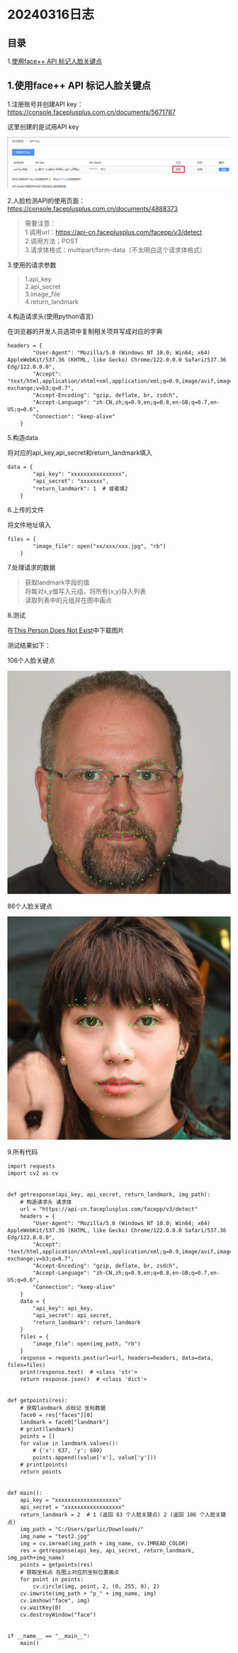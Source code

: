 # 20240316日志

##  <a name=''></a>目录
<!-- vscode-markdown-toc -->

1.[使用face++ API 标记人脸关键点](#face)<br>

<!-- vscode-markdown-toc-config
	numbering=true
	autoSave=true
	/vscode-markdown-toc-config -->
<!-- /vscode-markdown-toc -->


##  1.<a name='face'></a>使用face++ API 标记人脸关键点 

1.注册账号并创建API key：<https://console.faceplusplus.com.cn/documents/5671787>

这里创建的是试用API key

![alt text](image.png)

2.人脸检测API的使用页面：<https://console.faceplusplus.com.cn/documents/4888373>

> 需要注意：<br>
> 1.调用url：<https://api-cn.faceplusplus.com/facepp/v3/detect><br>
> 2.调用方法；POST<br>
> 3.请求体格式：multipart/form-data（不太明白这个请求体格式）<br>

3.使用的请求参数
> 1.api_key<br>
> 2.api_secret<br> 
> 3.image_file<br> 
> 4.return_landmark<br>

4.构造请求头(使用python语言)

在浏览器的开发人员选项中复制相关项并写成对应的字典

    headers = {
            "User-Agent": "Mozilla/5.0 (Windows NT 10.0; Win64; x64) AppleWebKit/537.36 (KHTML, like Gecko) Chrome/122.0.0.0 Safari/537.36 Edg/122.0.0.0",
            "Accept": "text/html,application/xhtml+xml,application/xml;q=0.9,image/avif,image/webp,image/apng,*/*;q=0.8,application/signed-exchange;v=b3;q=0.7",
            "Accept-Encoding": "gzip, deflate, br, zsdch",
            "Accept-Language": "zh-CN,zh;q=0.9,en;q=0.8,en-GB;q=0.7,en-US;q=0.6",
            "Connection": "keep-alive"
        }

5.构造data

将对应的api_key,api_secret和return_landmark填入

    data = {
            "api_key": "xxxxxxxxxxxxxxxx",
            "api_secret": "xxxxxxx",
            "return_landmark": 1  # 或者填2
        }

6.上传的文件

将文件地址填入

    files = {
            "image_file": open("xx/xxx/xxx.jpg", "rb")
        }

7.处理请求的数据

> 获取landmark字段的值<br>
> 将每对x,y值写入元组，将所有(x,y)存入列表<br>
> 读取列表中的元组并在图中画点

8.测试
 
在[This Person Does Not Exist](https://www.thispersondoesnotexist.com/)中下载图片

测试结果如下：

106个人脸关键点

![alt text](dtest2.jpg) 

86个人脸关键点

![alt text](dtest1.jpg)

9.所有代码

    import requests
    import cv2 as cv


    def getresponse(api_key, api_secret, return_landmark, img_path):
        # 构造请求头 请求体
        url = "https://api-cn.faceplusplus.com/facepp/v3/detect"
        headers = {
            "User-Agent": "Mozilla/5.0 (Windows NT 10.0; Win64; x64) AppleWebKit/537.36 (KHTML, like Gecko) Chrome/122.0.0.0 Safari/537.36 Edg/122.0.0.0",
            "Accept": "text/html,application/xhtml+xml,application/xml;q=0.9,image/avif,image/webp,image/apng,*/*;q=0.8,application/signed-exchange;v=b3;q=0.7",
            "Accept-Encoding": "gzip, deflate, br, zsdch",
            "Accept-Language": "zh-CN,zh;q=0.9,en;q=0.8,en-GB;q=0.7,en-US;q=0.6",
            "Connection": "keep-alive"
        }
        data = {
            "api_key": api_key,
            "api_secret": api_secret,
            "return_landmark": return_landmark
        }
        files = {
            "image_file": open(img_path, "rb")
        }
        response = requests.post(url=url, headers=headers, data=data, files=files)
        print(response.text)  # <class 'str'>
        return response.json()  # <class 'dict'>


    def getpoints(res):
        # 获取landmark 点标记 坐标数据
        face0 = res["faces"][0]
        landmark = face0["landmark"]
        # print(landmark)
        points = []
        for value in landmark.values():
            # {'x': 637, 'y': 680}
            points.append((value['x'], value['y']))
        # print(points)
        return points


    def main():
        api_key = "xxxxxxxxxxxxxxxxxxxx"
        api_secret = "xxxxxxxxxxxxxxxxxx"
        return_landmark = 2  # 1 (返回 83 个人脸关键点) 2 (返回 106 个人脸关键点)
        img_path = "C:/Users/garlic/Downloads/"
        img_name = "test2.jpg"
        img = cv.imread(img_path + img_name, cv.IMREAD_COLOR)
        res = getresponse(api_key, api_secret, return_landmark, img_path+img_name)
        points = getpoints(res)
        # 获取坐标点 在图上对应的坐标位置画点
        for point in points:
            cv.circle(img, point, 2, (0, 255, 0), 2)
        cv.imwrite(img_path + "p_" + img_name, img)
        cv.imshow("face", img)
        cv.waitKey(0)
        cv.destroyWindow("face")


    if __name__ == "__main__":
        main()

